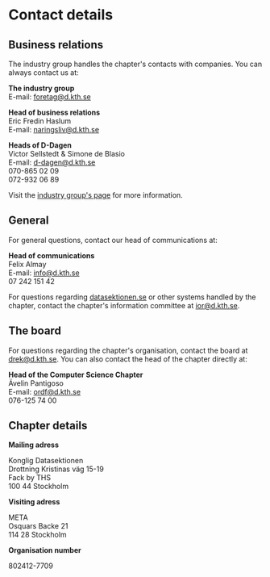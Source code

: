 # Contact details

## Business relations

The industry group handles the chapter's contacts with companies. You can always contact us at:

**The industry group**<br />
E-mail: [foretag@d.kth.se](mailto:foretag@d.kth.se)

**Head of business relations**<br />
Eric Fredin Haslum<br />
E-mail: [naringsliv@d.kth.se](mailto:naringsliv@d.kth.se)<br />

**Heads of D-Dagen**<br />
Victor Sellstedt & Simone de Blasio<br />
E-mail: [d-dagen@d.kth.se](mailto:d-dagen@d.kth.se)<br />
070-865 02 09<br />
072-932 06 89

Visit the [industry group's page](/naringsliv) for more information.


## General

For general questions, contact our head of communications at:

**Head of communications**<br />
Fe​lix Al​may<br />
E-mail: [info@d.kth.se](mailto:info@d.kth.se)<br />
07 242 151 42

For questions regarding [datasektionen.se](/) or other systems handled by the chapter, contact the chapter's information committee at [ior@d.kth.se](mailto:ior@d.kth.se).

## The board

For questions regarding the chapter's organisation, contact the board at [drek@d.kth.se](mailto:drek@d.kth.se). You can also contact the head of the chapter directly at:

**Head of the Computer Science Chapter**<br />
Ävelin Pantigoso<br />
E-mail: [ordf@d.kth.se](mailto:ordf@d.kth.se)<br />
076-125 74 00

## Chapter details

**Mailing adress**

Konglig Datasektionen<br />
Drottning Kristinas väg 15-19<br />
Fack by THS<br />
100 44 Stockholm

**Visiting adress**

META<br />
Osquars Backe 21<br />
114 28 Stockholm

**Organisation number**

802412-7709
